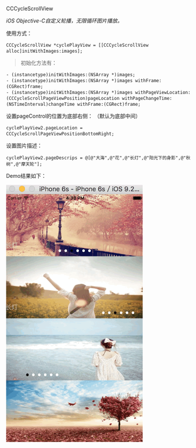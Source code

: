 CCCycleScrollView

*iOS Objective-C自定义轮播，无限循环图片播放。*

使用方式：

```
CCCycleScrollView *cyclePlayView = [[CCCycleScrollView alloc]initWithImages:images];
```
>初始化方法有：

```
- (instancetype)initWithImages:(NSArray *)images;
- (instancetype)initWithImages:(NSArray *)images withFrame:(CGRect)frame;
- (instancetype)initWithImages:(NSArray *)images withPageViewLocation:(CCCycleScrollPageViewPosition)pageLocation withPageChangeTime:(NSTimeInterval)changeTime withFrame:(CGRect)frame;
```
设置pageControl的位置为底部右侧：
（默认为底部中间）

```
cyclePlayView2.pageLocation = CCCycleScrollPageViewPositionBottomRight;
```
设置图片描述：

```
cyclePlayView2.pageDescrips = @[@"大海",@"花",@"长灯",@"阳光下的身影",@"秋树",@"摩天轮"];
```
Demo结果如下：

![image](https://github.com/FannCyii/CCCycleScrollView/blob/master/cccycleScrollView.gif)

